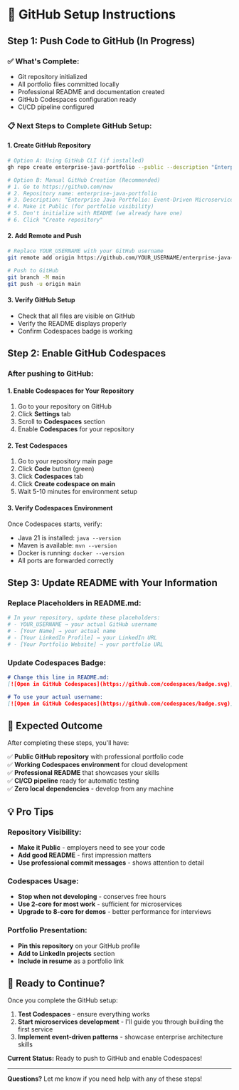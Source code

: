 # 🚀 GitHub Setup Instructions

## Step 1: Push Code to GitHub (In Progress)

### ✅ What's Complete:
- Git repository initialized
- All portfolio files committed locally
- Professional README and documentation created
- GitHub Codespaces configuration ready
- CI/CD pipeline configured

### 📋 Next Steps to Complete GitHub Setup:

#### 1. Create GitHub Repository
```bash
# Option A: Using GitHub CLI (if installed)
gh repo create enterprise-java-portfolio --public --description "Enterprise Java Portfolio: Event-Driven Microservices & Streaming Analytics"

# Option B: Manual GitHub Creation (Recommended)
# 1. Go to https://github.com/new
# 2. Repository name: enterprise-java-portfolio
# 3. Description: "Enterprise Java Portfolio: Event-Driven Microservices & Streaming Analytics"
# 4. Make it Public (for portfolio visibility)
# 5. Don't initialize with README (we already have one)
# 6. Click "Create repository"
```

#### 2. Add Remote and Push
```bash
# Replace YOUR_USERNAME with your GitHub username
git remote add origin https://github.com/YOUR_USERNAME/enterprise-java-portfolio.git

# Push to GitHub
git branch -M main
git push -u origin main
```

#### 3. Verify GitHub Setup
- Check that all files are visible on GitHub
- Verify the README displays properly
- Confirm Codespaces badge is working

## Step 2: Enable GitHub Codespaces

### After pushing to GitHub:

#### 1. Enable Codespaces for Your Repository
1. Go to your repository on GitHub
2. Click **Settings** tab
3. Scroll to **Codespaces** section
4. Enable **Codespaces** for your repository

#### 2. Test Codespaces
1. Go to your repository main page
2. Click **Code** button (green)
3. Click **Codespaces** tab
4. Click **Create codespace on main**
5. Wait 5-10 minutes for environment setup

#### 3. Verify Codespaces Environment
Once Codespaces starts, verify:
- Java 21 is installed: `java --version`
- Maven is available: `mvn --version`
- Docker is running: `docker --version`
- All ports are forwarded correctly

## Step 3: Update README with Your Information

### Replace Placeholders in README.md:
```bash
# In your repository, update these placeholders:
# - YOUR_USERNAME → your actual GitHub username
# - [Your Name] → your actual name
# - [Your LinkedIn Profile] → your LinkedIn URL
# - [Your Portfolio Website] → your portfolio URL
```

### Update Codespaces Badge:
```markdown
# Change this line in README.md:
[![Open in GitHub Codespaces](https://github.com/codespaces/badge.svg)](https://codespaces.new/YOUR_USERNAME/enterprise-java-portfolio)

# To use your actual username:
[![Open in GitHub Codespaces](https://github.com/codespaces/badge.svg)](https://codespaces.new/yourusername/enterprise-java-portfolio)
```

## 🎯 Expected Outcome

After completing these steps, you'll have:

✅ **Public GitHub repository** with professional portfolio code  
✅ **Working Codespaces environment** for cloud development  
✅ **Professional README** that showcases your skills  
✅ **CI/CD pipeline** ready for automatic testing  
✅ **Zero local dependencies** - develop from any machine  

## 💡 Pro Tips

### Repository Visibility:
- **Make it Public** - employers need to see your code
- **Add good README** - first impression matters
- **Use professional commit messages** - shows attention to detail

### Codespaces Usage:
- **Stop when not developing** - conserves free hours
- **Use 2-core for most work** - sufficient for microservices
- **Upgrade to 8-core for demos** - better performance for interviews

### Portfolio Presentation:
- **Pin this repository** on your GitHub profile
- **Add to LinkedIn projects** section
- **Include in resume** as a portfolio link

## 🚀 Ready to Continue?

Once you complete the GitHub setup:

1. **Test Codespaces** - ensure everything works
2. **Start microservices development** - I'll guide you through building the first service
3. **Implement event-driven patterns** - showcase enterprise architecture skills

**Current Status:** Ready to push to GitHub and enable Codespaces!

---

**Questions?** Let me know if you need help with any of these steps!